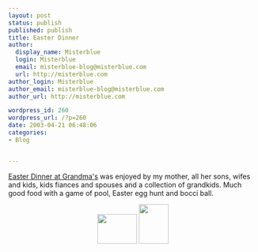 ```yaml
---
layout: post
status: publish
published: publish
title: Easter Dinner
author:
  display_name: Misterblue
  login: Misterblue
  email: misterblue-blog@misterblue.com
  url: http://misterblue.com
author_login: Misterblue
author_email: misterblue-blog@misterblue.com
author_url: http://misterblue.com

wordpress_id: 260
wordpress_url: /?p=260
date: 2003-04-21 06:48:06
categories:
- Blog


---
```

<p>
<a href="http://pics.misterblue.com/20030420-Easter">Easter Dinner at Grandma's</a>
was enjoyed by my mother, all her sons, wifes and kids, kids fiances and spouses and a collection of grandkids.
Much good food with a game of pool, Easter egg hunt and bocci ball.
</p>
<center>
<a href="http://pics.misterblue.com/onepic//20030420-Easter//w640/h480/IMG_0609.jpg" target="onepic">
<img src="http://pics.misterblue.com/20030420-Easter//80/60/IMG_0609.jpg" height="60" width="80" alt=""/></a>
<a href="http://pics.misterblue.com/onepic//20030420-Easter//w480/h640/IMG_0638.jpg" target="onepic">
<img src="http://pics.misterblue.com/20030420-Easter//60/80/IMG_0638.jpg" height="80" width="60" alt=""/></a>
</center>
